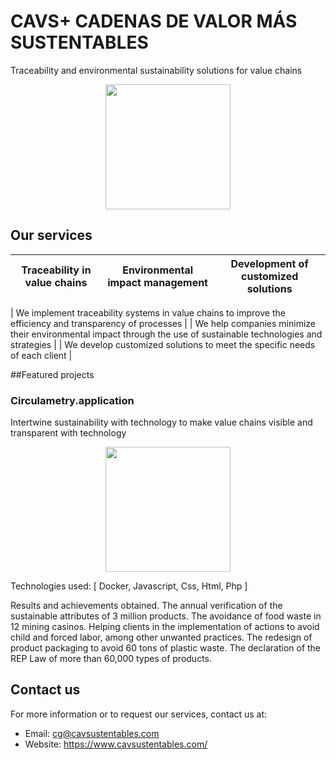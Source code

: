 <!-- Header -->
# CAVS+ CADENAS DE VALOR MÁS SUSTENTABLES

<!-- Description -->
Traceability and environmental sustainability solutions for value chains

<!-- Image -->
<p align="center">
  <img src="https://static.wixstatic.com/media/567784_3c2fff923341448f8f6d031ded610df0~mv2.png/v1/fill/w_394,h_132,al_c,q_85,usm_0.66_1.00_0.01,enc_auto/cavs_logoletrang%20 " width="200" height="200">
</p>

<!-- Services section -->
## Our services

| Traceability in value chains | Environmental impact management | Development of customized solutions |
|:----------------------------:|:-------------------------------:|:-----------------------------------:|

| We implement traceability systems in value chains to improve the efficiency and transparency of processes |
| We help companies minimize their environmental impact through the use of sustainable technologies and strategies |
| We develop customized solutions to meet the specific needs of each client |

<!-- Featured projects section -->
##Featured projects

### Circulametry.application

Intertwine sustainability with technology to make value chains visible and transparent with technology

<p align="center">
  <img src="https://cdn.pixabay.com/photo/2013/05/07/08/40/globe-109275_1280.jpg" width="200" height="200">
</p>
Technologies used: [ Docker, Javascript, Css, Html, Php ]

Results and achievements obtained.
The annual verification of the sustainable attributes of 3 million products.
The avoidance of food waste in 12 mining casinos.
Helping clients in the implementation of actions to avoid child and forced labor, among other unwanted practices.
The redesign of product packaging to avoid 60 tons of plastic waste.
The declaration of the REP Law of more than 60,000 types of products.

<!-- Contact information -->
## Contact us

For more information or to request our services, contact us at:

- Email: cg@cavsustentables.com
- Website: https://www.cavsustentables.com/
